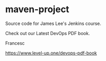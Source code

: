 # maven-project
Source code for James Lee's Jenkins course.

Check out our Latest DevOps PDF book.

Francesc

https://www.level-up.one/devops-pdf-book
